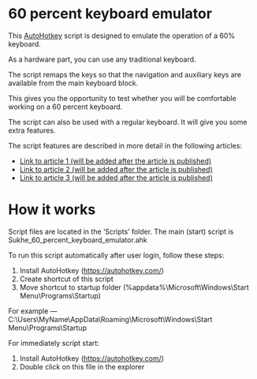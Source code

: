 # 60 percent keyboard emulator

This [AutoHotkey](https://autohotkey.com/) script is designed to emulate the operation of a 60% keyboard. 

As a hardware part, you can use any traditional keyboard.

The script remaps the keys so that the navigation and auxiliary keys are available from the main keyboard block.

This gives you the opportunity to test whether you will be comfortable working on a 60 percent keyboard.

The script can also be used with a regular keyboard. It will give you some extra features.

The script features are described in more detail in the following articles:
- [Link to article 1 (will be added after the article is published)](http://dou.ua)
- [Link to article 2 (will be added after the article is published)](http://dou.ua)
- [Link to article 3 (will be added after the article is published)](http://dou.ua)

# How it works

Script files are located in the ‘Scripts’ folder. The main (start) script is Sukhe_60_percent_keyboard_emulator.ahk

To run this script automatically after user login, follow these steps:
1. Install AutoHotkey (https://autohotkey.com/)
2. Create shortcut of this script
3. Move shortcut to startup folder (%appdata%\Microsoft\Windows\Start Menu\Programs\Startup)

For example — C:\Users\MyName\AppData\Roaming\Microsoft\Windows\Start Menu\Programs\Startup

For immediately script start:
1. Install AutoHotkey (https://autohotkey.com/)
2. Double click on this file in the explorer